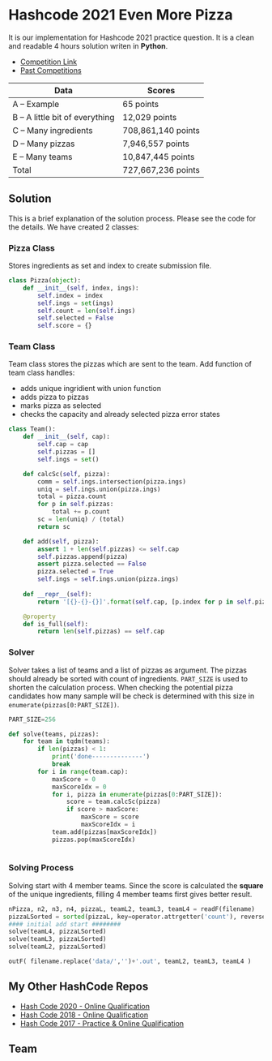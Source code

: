# Hashcode 2021 Even More Pizza



It is our implementation for Hashcode 2021 practice question. It is a clean and readable 4 hours solution writen in **Python**.

* [Competition Link](https://codingcompetitions.withgoogle.com/hashcode/)
* [Past Competitions](https://codingcompetitions.withgoogle.com/hashcode/archive)


| Data      | Scores |
| ----------- | ----------- |
| A – Example | 65 points |
| B – A little bit of everything | 12,029 points |
| C – Many ingredients | 708,861,140 points |
| D – Many pizzas | 7,946,557 points |
| E – Many teams | 10,847,445 points |
| Total | 727,667,236 points |

## Solution

This is a brief explanation of the solution process. Please see the code for the details. We have created 2 classes:
### Pizza Class
Stores ingredients as set and index to create submission file.

```python
class Pizza(object):
    def __init__(self, index, ings):
        self.index = index
        self.ings = set(ings)
        self.count = len(self.ings)
        self.selected = False
        self.score = {}
```

### Team Class

Team class stores the pizzas which are sent to the team. Add function of team class handles:
* adds unique ingridient with union function
* adds pizza to pizzas
* marks pizza as selected
* checks the capacity and already selected pizza error states

```python
class Team():
    def __init__(self, cap):
        self.cap = cap
        self.pizzas = []
        self.ings = set()

    def calcSc(self, pizza):
        comm = self.ings.intersection(pizza.ings)
        uniq = self.ings.union(pizza.ings)
        total = pizza.count
        for p in self.pizzas:
            total += p.count
        sc = len(uniq) / (total)
        return sc

    def add(self, pizza):
        assert 1 + len(self.pizzas) <= self.cap
        self.pizzas.append(pizza)
        assert pizza.selected == False
        pizza.selected = True
        self.ings = self.ings.union(pizza.ings)
    
    def __repr__(self):
        return '[{}-{}-{}]'.format(self.cap, [p.index for p in self.pizzas], self.ings)

    @property
    def is_full(self):
        return len(self.pizzas) == self.cap
```

### Solver

Solver takes a list of teams and a list of pizzas as argument. The pizzas
should already be sorted with count of ingredients. `PART_SIZE` is used to shorten the calculation process. When checking the potential pizza candidates how many sample will be check is determined with this size in `enumerate(pizzas[0:PART_SIZE])`.

```python
PART_SIZE=256

def solve(teams, pizzas):
    for team in tqdm(teams):
        if len(pizzas) < 1:
            print('done--------------')
            break
        for i in range(team.cap):
            maxScore = 0
            maxScoreIdx = 0
            for i, pizza in enumerate(pizzas[0:PART_SIZE]):
                score = team.calcSc(pizza)
                if score > maxScore:
                    maxScore = score
                    maxScoreIdx = i
            team.add(pizzas[maxScoreIdx])
            pizzas.pop(maxScoreIdx)
            
```

### Solving Process

Solving start with 4 member teams. Since the score is calculated the **square** of the unique ingredients, filling 4 member teams first gives better result.

```python
nPizza, n2, n3, n4, pizzaL, teamL2, teamL3, teamL4 = readF(filename)
pizzaLSorted = sorted(pizzaL, key=operator.attrgetter('count'), reverse=True)
#### initial add start ########
solve(teamL4, pizzaLSorted)
solve(teamL3, pizzaLSorted)
solve(teamL2, pizzaLSorted)

outF( filename.replace('data/','')+'.out', teamL2, teamL3, teamL4 )
```


## My Other HashCode Repos

- [Hash Code 2020 - Online Qualification](https://github.com/mozanunal/hashcode2020)
- [Hash Code 2018 - Online Qualification](https://github.com/mozanunal/hashcode-2018-qualificationQuestion)
- [Hash Code 2017 - Practice & Online Qualification](https://github.com/mozanunal/NOP_HashCode2017)


## Team
